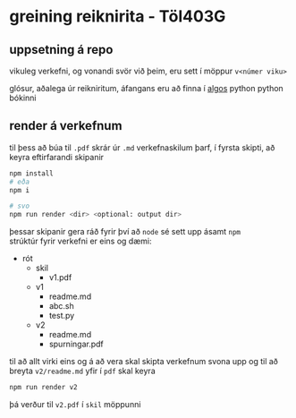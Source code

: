 # greining reiknirita - Töl403G

## uppsetning á repo
vikuleg verkefni, og vonandi svör við þeim, eru sett í möppur `v<númer viku>`

glósur, aðalega úr reikniritum, áfangans eru að finna í [algos](algos.ipynb) python python bókinni

## render á verkefnum
til þess að búa til `.pdf` skrár úr `.md` verkefnaskilum þarf, í fyrsta skipti, að keyra eftirfarandi skipanir  
```bash
npm install 
# eða
npm i

# svo
npm run render <dir> <optional: output dir>
```
þessar skipanir gera ráð fyrir því að `node` sé sett upp ásamt `npm`  
strúktúr fyrir verkefni er eins og dæmi:
- rót
  - skil
    - v1.pdf
  - v1
    - readme.md
    - abc.sh
    - test.py
  - v2
    - readme.md
    - spurningar.pdf

til að allt virki eins og á að vera skal skipta verkefnum svona upp og til að breyta `v2/readme.md` yfir í `pdf` skal keyra 
```bash 
npm run render v2
```
þá verður til `v2.pdf` í `skil` möppunni